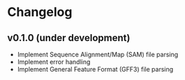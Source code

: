 # Changelog

## v0.1.0 (under development)

- Implement Sequence Alignment/Map (SAM) file parsing
- Implement error handling
- Implement General Feature Format (GFF3) file parsing